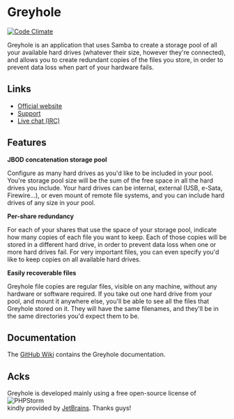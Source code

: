 Greyhole
========

[![Code Climate](https://codeclimate.com/github/gboudreau/Greyhole.png)](https://codeclimate.com/github/gboudreau/Greyhole)

Greyhole is an application that uses Samba to create a storage pool of all your available hard drives (whatever their size, however they're connected), and allows you to create redundant copies of the files you store, in order to prevent data loss when part of your hardware fails.

Links
-----
* [Official website](https://www.greyhole.net/)
* [Support](http://support.greyhole.net)
* [Live chat (IRC)](https://www.greyhole.net/chat/)

Features
--------

__JBOD concatenation storage pool__

Configure as many hard drives as you'd like to be included in your pool. You're storage pool size will be the sum of the free space in all the hard drives you include. Your hard drives can be internal, external (USB, e-Sata, Firewire...), or even mount of remote file systems, and you can include hard drives of any size in your pool.

__Per-share redundancy__

For each of your shares that use the space of your storage pool, indicate how many copies of each file you want to keep. Each of those copies will be stored in a different hard drive, in order to prevent data loss when one or more hard drives fail. For very important files, you can even specify you'd like to keep copies on all available hard drives.

__Easily recoverable files__

Greyhole file copies are regular files, visible on any machine, without any hardware or software required. If you take out one hard drive from your pool, and mount it anywhere else, you'll be able to see all the files that Greyhole stored on it. They will have the same filenames, and they'll be in the same directories you'd expect them to be.

Documentation
-------------
The [GitHub Wiki](https://github.com/gboudreau/Greyhole/wiki) contains the Greyhole documentation.

Acks
----
Greyhole is developed mainly using a free open-source license of  
![PHPStorm](http://www.jetbrains.com/phpstorm/documentation/docs/logo_phpstorm.png)  
kindly provided by [JetBrains](http://www.jetbrains.com/). Thanks guys!
